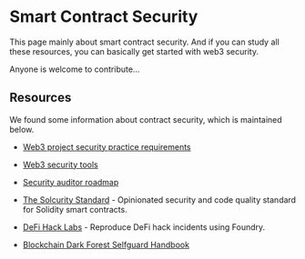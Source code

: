 # Smart Contract Security

This page mainly about smart contract security. And if you can study all these resources, you can basically get started with web3 security.

Anyone is welcome to contribute…

## Resources

We found some information about contract security, which is maintained below.

- [Web3 project security practice requirements](https://github.com/slowmist/Web3-Project-Security-Practice-Requirements)

- [Web3 security tools](https://github.com/Quillhash/Web3-Security-Tools)

- [Security auditor roadmap](https://github.com/razzorsec/AuditorsRoadmap)

- [The Solcurity Standard](https://github.com/transmissions11/solcurity) - Opinionated security and code quality standard for Solidity smart contracts.

- [DeFi Hack Labs](https://github.com/SunWeb3Sec/DeFiHackLabs) - Reproduce DeFi hack incidents using Foundry.

- [Blockchain Dark Forest Selfguard Handbook](https://darkhandbook.io/)
